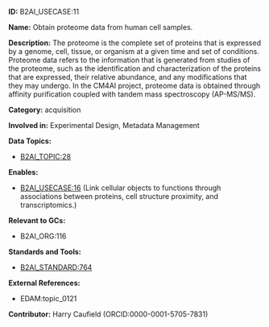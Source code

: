 **ID:** B2AI_USECASE:11

**Name:** Obtain proteome data from human cell samples.

**Description:** The proteome is the complete set of proteins that is expressed by a genome, cell, tissue, or organism at a given time and set of conditions. Proteome data refers to the information that is generated from studies of the proteome, such as the identification and characterization of the proteins that are expressed, their relative abundance, and any modifications that they may undergo. In the CM4AI project, proteome data is obtained through affinity purification coupled with tandem mass spectroscopy (AP-MS/MS).

**Category:** acquisition

**Involved in:** Experimental Design, Metadata Management

**Data Topics:**

- [B2AI_TOPIC:28](../topics/Proteome.markdown)

**Enables:**

- [B2AI_USECASE:16](../usecases/link-cellular-objects-to-functions-through-associations-between-proteins-cell-structure-proximity-and-transcriptomics.markdown) (Link cellular objects to functions through associations between proteins, cell structure proximity, and transcriptomics.)

**Relevant to GCs:**

- B2AI_ORG:116

**Standards and Tools:**

- [B2AI_STANDARD:764](https://b2ai.standards.synapse.org/Explore/Standard/DetailsPage?id=B2AI_STANDARD:764)

**External References:**

- EDAM:topic_0121

**Contributor:** Harry Caufield
 (ORCID:0000-0001-5705-7831)

